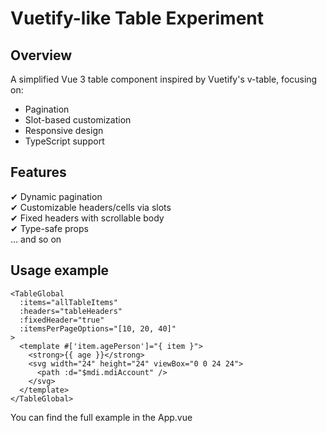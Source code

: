 # Vuetify-like Table Experiment

## Overview
A simplified Vue 3 table component inspired by Vuetify's v-table, focusing on:
- Pagination
- Slot-based customization
- Responsive design
- TypeScript support

## Features
✔ Dynamic pagination  
✔ Customizable headers/cells via slots  
✔ Fixed headers with scrollable body  
✔ Type-safe props  
... and so on

## Usage example
```
<TableGlobal 
  :items="allTableItems" 
  :headers="tableHeaders"
  :fixedHeader="true"
  :itemsPerPageOptions="[10, 20, 40]"
>
  <template #['item.agePerson']="{ item }">
    <strong>{{ age }}</strong>
    <svg width="24" height="24" viewBox="0 0 24 24">
      <path :d="$mdi.mdiAccount" />
    </svg>
  </template>
</TableGlobal>
```

You can find the full example in the App.vue